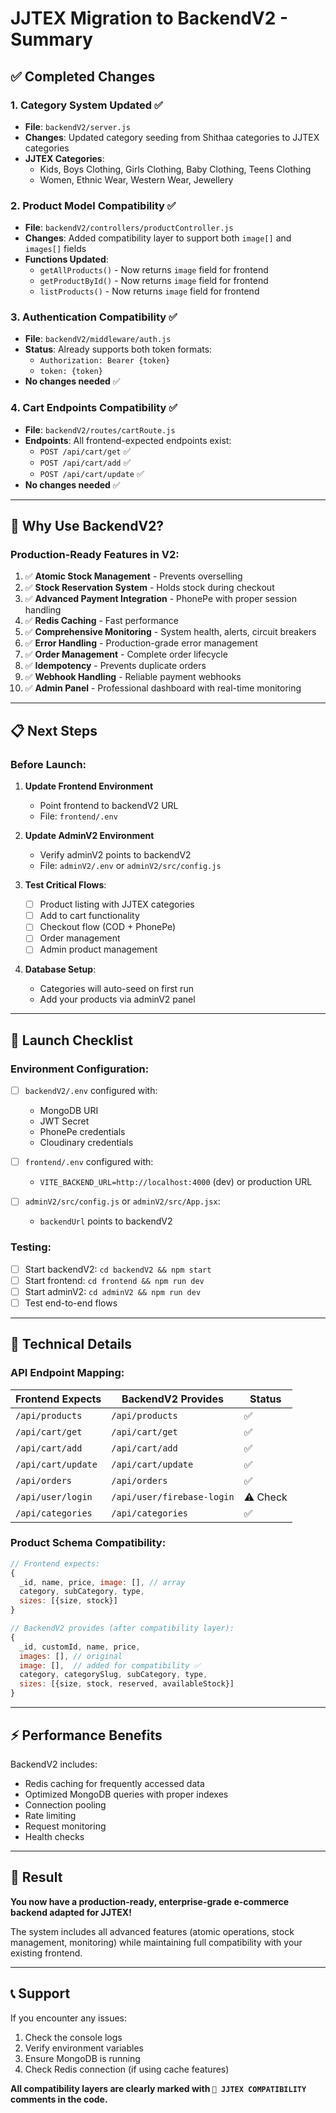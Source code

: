 # JJTEX Migration to BackendV2 - Summary

## ✅ Completed Changes

### 1. **Category System Updated** ✅
- **File**: `backendV2/server.js`
- **Changes**: Updated category seeding from Shithaa categories to JJTEX categories
- **JJTEX Categories**:
  - Kids, Boys Clothing, Girls Clothing, Baby Clothing, Teens Clothing
  - Women, Ethnic Wear, Western Wear, Jewellery

### 2. **Product Model Compatibility** ✅
- **File**: `backendV2/controllers/productController.js`
- **Changes**: Added compatibility layer to support both `image[]` and `images[]` fields
- **Functions Updated**:
  - `getAllProducts()` - Now returns `image` field for frontend
  - `getProductById()` - Now returns `image` field for frontend
  - `listProducts()` - Now returns `image` field for frontend

### 3. **Authentication Compatibility** ✅
- **File**: `backendV2/middleware/auth.js`
- **Status**: Already supports both token formats:
  - `Authorization: Bearer {token}`
  - `token: {token}`
- **No changes needed** ✅

### 4. **Cart Endpoints Compatibility** ✅
- **File**: `backendV2/routes/cartRoute.js`
- **Endpoints**: All frontend-expected endpoints exist:
  - `POST /api/cart/get` ✅
  - `POST /api/cart/add` ✅
  - `POST /api/cart/update` ✅
- **No changes needed** ✅

---

## 🎯 Why Use BackendV2?

### Production-Ready Features in V2:
1. ✅ **Atomic Stock Management** - Prevents overselling
2. ✅ **Stock Reservation System** - Holds stock during checkout
3. ✅ **Advanced Payment Integration** - PhonePe with proper session handling
4. ✅ **Redis Caching** - Fast performance
5. ✅ **Comprehensive Monitoring** - System health, alerts, circuit breakers
6. ✅ **Error Handling** - Production-grade error management
7. ✅ **Order Management** - Complete order lifecycle
8. ✅ **Idempotency** - Prevents duplicate orders
9. ✅ **Webhook Handling** - Reliable payment webhooks
10. ✅ **Admin Panel** - Professional dashboard with real-time monitoring

---

## 📋 Next Steps

### Before Launch:

1. **Update Frontend Environment** 
   - Point frontend to backendV2 URL
   - File: `frontend/.env`
   
2. **Update AdminV2 Environment**
   - Verify adminV2 points to backendV2
   - File: `adminV2/.env` or `adminV2/src/config.js`

3. **Test Critical Flows**:
   - [ ] Product listing with JJTEX categories
   - [ ] Add to cart functionality
   - [ ] Checkout flow (COD + PhonePe)
   - [ ] Order management
   - [ ] Admin product management

4. **Database Setup**:
   - Categories will auto-seed on first run
   - Add your products via adminV2 panel

---

## 🚀 Launch Checklist

### Environment Configuration:
- [ ] `backendV2/.env` configured with:
  - MongoDB URI
  - JWT Secret
  - PhonePe credentials
  - Cloudinary credentials
  
- [ ] `frontend/.env` configured with:
  - `VITE_BACKEND_URL=http://localhost:4000` (dev) or production URL
  
- [ ] `adminV2/src/config.js` or `adminV2/src/App.jsx`:
  - `backendUrl` points to backendV2

### Testing:
- [ ] Start backendV2: `cd backendV2 && npm start`
- [ ] Start frontend: `cd frontend && npm run dev`
- [ ] Start adminV2: `cd adminV2 && npm run dev`
- [ ] Test end-to-end flows

---

## 🔧 Technical Details

### API Endpoint Mapping:
| Frontend Expects | BackendV2 Provides | Status |
|-----------------|-------------------|--------|
| `/api/products` | `/api/products` | ✅ |
| `/api/cart/get` | `/api/cart/get` | ✅ |
| `/api/cart/add` | `/api/cart/add` | ✅ |
| `/api/cart/update` | `/api/cart/update` | ✅ |
| `/api/orders` | `/api/orders` | ✅ |
| `/api/user/login` | `/api/user/firebase-login` | ⚠️ Check |
| `/api/categories` | `/api/categories` | ✅ |

### Product Schema Compatibility:
```javascript
// Frontend expects:
{
  _id, name, price, image: [], // array
  category, subCategory, type,
  sizes: [{size, stock}]
}

// BackendV2 provides (after compatibility layer):
{
  _id, customId, name, price, 
  images: [], // original
  image: [],  // added for compatibility ✅
  category, categorySlug, subCategory, type,
  sizes: [{size, stock, reserved, availableStock}]
}
```

---

## ⚡ Performance Benefits

BackendV2 includes:
- Redis caching for frequently accessed data
- Optimized MongoDB queries with proper indexes
- Connection pooling
- Rate limiting
- Request monitoring
- Health checks

---

## 🎉 Result

**You now have a production-ready, enterprise-grade e-commerce backend adapted for JJTEX!**

The system includes all advanced features (atomic operations, stock management, monitoring) while maintaining full compatibility with your existing frontend.

---

## 📞 Support

If you encounter any issues:
1. Check the console logs
2. Verify environment variables
3. Ensure MongoDB is running
4. Check Redis connection (if using cache features)

**All compatibility layers are clearly marked with `🔧 JJTEX COMPATIBILITY` comments in the code.**

